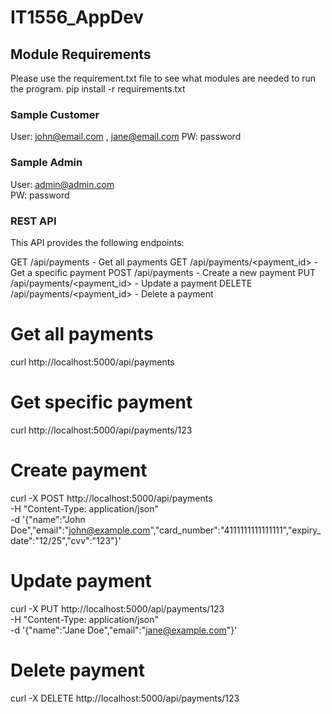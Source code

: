 # IT1556_AppDev

## Module Requirements
Please use the requirement.txt file to see what modules are needed to run the program.
pip install -r requirements.txt

### Sample Customer
User: john@email.com , jane@email.com
PW: password

### Sample Admin
User: admin@admin.com  
PW: password















### REST API
This API provides the following endpoints:

GET /api/payments - Get all payments
GET /api/payments/<payment_id> - Get a specific payment
POST /api/payments - Create a new payment
PUT /api/payments/<payment_id> - Update a payment
DELETE /api/payments/<payment_id> - Delete a payment
# Get all payments
curl http://localhost:5000/api/payments

# Get specific payment
curl http://localhost:5000/api/payments/123

# Create payment
curl -X POST http://localhost:5000/api/payments \
  -H "Content-Type: application/json" \
  -d '{"name":"John Doe","email":"john@example.com","card_number":"4111111111111111","expiry_date":"12/25","cvv":"123"}'

# Update payment
curl -X PUT http://localhost:5000/api/payments/123 \
  -H "Content-Type: application/json" \
  -d '{"name":"Jane Doe","email":"jane@example.com"}'

# Delete payment
curl -X DELETE http://localhost:5000/api/payments/123